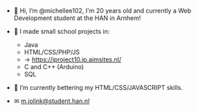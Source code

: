 - 👋 Hi, I’m @michellee102, I'm 20 years old and currently a Web Development student at the HAN in Arnhem!
- 👀 I made small school projects in:
    - Java
    - HTML/CSS/PHP/JS
    - -> https://iproject10.ip.aimsites.nl/
    - C and C++ (Arduino)
    - SQL
- 🌱 I’m currently bettering my HTML/CSS/JAVASCRIPT skills.

- ✉ m.jolink@student.han.nl


<!---
michellee102/michellee102 is a ✨ special ✨ repository because its `README.md` (this file) appears on your GitHub profile.
You can click the Preview link to take a look at your changes.
--->

